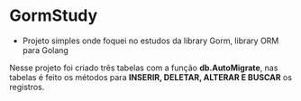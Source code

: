 # GormStudy

* Projeto simples onde foquei no estudos da library Gorm, library ORM para Golang

Nesse projeto foi criado três tabelas com a função <b>db.AutoMigrate</b>, nas tabelas é feito os métodos para 
<b>INSERIR, DELETAR, ALTERAR E BUSCAR</b> os registros.
